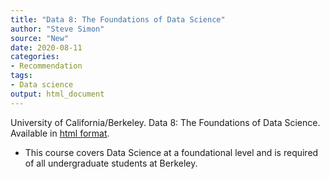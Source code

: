 ```yaml
---
title: "Data 8: The Foundations of Data Science"
author: "Steve Simon"
source: "New"
date: 2020-08-11
categories:
- Recommendation
tags:
- Data science
output: html_document
---
```


University of California/Berkeley. Data 8: The Foundations of Data Science. Available in [html format](http://data8.org/).

<!---More--->

+ This course covers Data Science at a foundational level and is required of all undergraduate students at Berkeley.
